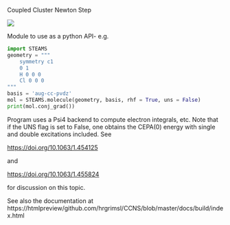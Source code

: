 Coupled Cluster Newton Step

<img src = "https://travis-ci.com/hrgrimsl/STEAMS.svg?token=y5H9g77PxszWJHZmEWzC&branch=master">

Module to use as a python API- e.g.
```python
import STEAMS
geometry = """
    symmetry c1
    0 1
    H 0 0 0
    Cl 0 0 0
"""
basis = 'aug-cc-pvdz'
mol = STEAMS.molecule(geometry, basis, rhf = True, uns = False)
print(mol.conj_grad())
```
Program uses a Psi4 backend to compute electron integrals, etc.  Note that if the UNS flag is set to False, one obtains the CEPA(0) energy with single and double excitations included.  See 

https://doi.org/10.1063/1.454125

and 

https://doi.org/10.1063/1.455824

for discussion on this topic.

See also the documentation at https://htmlpreview/github.com/hrgrimsl/CCNS/blob/master/docs/build/index.html
